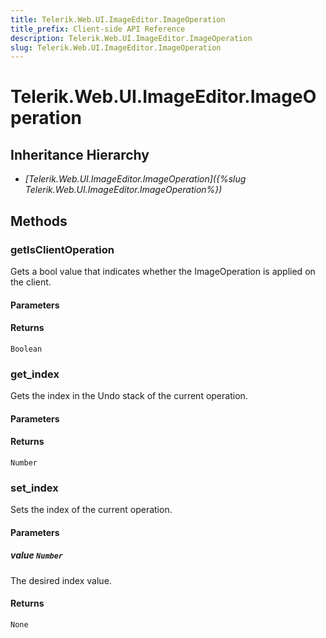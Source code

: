 ```yaml
---
title: Telerik.Web.UI.ImageEditor.ImageOperation
title_prefix: Client-side API Reference
description: Telerik.Web.UI.ImageEditor.ImageOperation
slug: Telerik.Web.UI.ImageEditor.ImageOperation
---
```


# Telerik.Web.UI.ImageEditor.ImageOperation  

## Inheritance Hierarchy

* *[Telerik.Web.UI.ImageEditor.ImageOperation]({%slug Telerik.Web.UI.ImageEditor.ImageOperation%})*


## Methods

###  getIsClientOperation

Gets a bool value that indicates whether the ImageOperation is applied on the client.

#### Parameters

#### Returns

`Boolean`

### get_index

Gets the index in the Undo stack of the current operation.

#### Parameters

#### Returns

`Number` 

### set_index

Sets the index of the current operation.

#### Parameters

##### value `Number`

The desired index value.

#### Returns

`None` 

